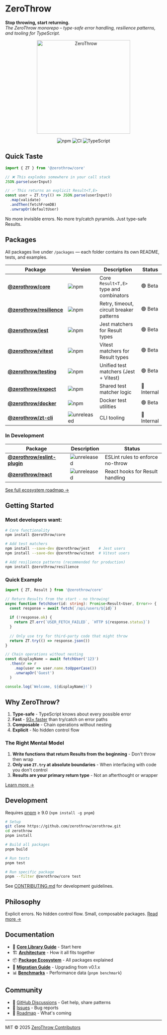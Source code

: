 # ZeroThrow

**Stop throwing, start returning.**  
*The ZeroThrow monorepo – type-safe error handling, resilience patterns, and tooling for TypeScript.*

<p align="center">
  <img src="https://raw.githubusercontent.com/flyingrobots/image-dump/refs/heads/main/optimized/marketing/brand/zerothrow-core.webp" alt="ZeroThrow" height="300" />
</p>

<p align="center">
  <img src="https://img.shields.io/npm/v/@zerothrow/core?label=core" alt="npm">
  <img src="https://github.com/zerothrow/zerothrow/actions/workflows/ci.yml/badge.svg" alt="CI">
  <img src="https://img.shields.io/badge/TypeScript-5.0%2B-blue" alt="TypeScript">
</p>

## Quick Taste

```typescript
import { ZT } from '@zerothrow/core'

// ❌ This explodes somewhere in your call stack
JSON.parse(userInput)

// ✅ This returns an explicit Result<T,E>
const user = ZT.try(() => JSON.parse(userInput))
  .map(validate)
  .andThen(fetchFromDB)
  .unwrapOr(defaultUser)
```

No more invisible errors. No more try/catch pyramids. Just type-safe Results.

## Packages

All packages live under `/packages` — each folder contains its own README, tests, and examples.

| Package | Version | Description | Status |
|---------|---------|-------------|--------|
| **[@zerothrow/core](packages/core)** | ![npm](https://img.shields.io/npm/v/@zerothrow/core) | Core `Result<T,E>` type and combinators | 🟢 Beta |
| **[@zerothrow/resilience](packages/resilience)** | ![npm](https://img.shields.io/npm/v/@zerothrow/resilience) | Retry, timeout, circuit breaker patterns | 🟢 Beta |
| **[@zerothrow/jest](packages/jest)** | ![npm](https://img.shields.io/npm/v/@zerothrow/jest) | Jest matchers for Result types | 🟢 Beta |
| **[@zerothrow/vitest](packages/vitest)** | ![npm](https://img.shields.io/npm/v/@zerothrow/vitest) | Vitest matchers for Result types | 🟢 Beta |
| **[@zerothrow/testing](packages/testing)** | ![npm](https://img.shields.io/npm/v/@zerothrow/testing) | Unified test matchers (Jest + Vitest) | 🟢 Beta |
| **[@zerothrow/expect](packages/expect)** | ![npm](https://img.shields.io/npm/v/@zerothrow/expect) | Shared test matcher logic | 🔧 Internal |
| **[@zerothrow/docker](packages/docker)** | ![npm](https://img.shields.io/npm/v/@zerothrow/docker) | Docker test utilities | 🟢 Beta |
| **[@zerothrow/zt-cli](packages/zt-cli)** | ![unreleased](https://img.shields.io/badge/npm-unreleased-lightgrey) | CLI tooling | 🔧 Internal |

### In Development

| Package | Description | Status |
|---------|-------------|--------|
| **[@zerothrow/eslint-plugin](packages/eslint-plugin)** | ![unreleased](https://img.shields.io/badge/npm-unreleased-lightgrey) | ESLint rules to enforce no-throw | 🚧 Alpha |
| **[@zerothrow/react](packages/react)** | ![unreleased](https://img.shields.io/badge/npm-unreleased-lightgrey) | React hooks for Result handling | 🚧 Alpha |

[See full ecosystem roadmap →](https://github.com/zerothrow/zerothrow/blob/main/ECOSYSTEM.md)

## Getting Started

### Most developers want:

```bash
# Core functionality
npm install @zerothrow/core

# Add test matchers
npm install --save-dev @zerothrow/jest    # Jest users
npm install --save-dev @zerothrow/vitest  # Vitest users

# Add resilience patterns (recommended for production)
npm install @zerothrow/resilience
```

### Quick Example

```typescript
import { ZT, Result } from '@zerothrow/core'

// Return Results from the start - no throwing!
async function fetchUser(id: string): Promise<Result<User, Error>> {
  const response = await fetch(`/api/users/${id}`)
  
  if (!response.ok) {
    return ZT.err(`USER_FETCH_FAILED`, `HTTP ${response.status}`)
  }
  
  // Only use try for third-party code that might throw
  return ZT.try(() => response.json())
}

// Chain operations without nesting
const displayName = await fetchUser('123')
  .then(r => r
    .map(user => user.name.toUpperCase())
    .unwrapOr('Guest')
  )

console.log(`Welcome, ${displayName}!`)
```

## Why ZeroThrow?

1. **Type-safe** - TypeScript knows about every possible error
2. **Fast** - [93× faster](https://github.com/zerothrow/zerothrow/tree/main/benchmarks) than try/catch on error paths
3. **Composable** - Chain operations without nesting
4. **Explicit** - No hidden control flow

### The Right Mental Model

1. **Write functions that return Results from the beginning** - Don't throw then wrap
2. **Only use `ZT.try` at absolute boundaries** - When interfacing with code you don't control
3. **Results are your primary return type** - Not an afterthought or wrapper

[Learn more →](https://github.com/zerothrow/zerothrow/tree/main/packages/core#why-results-not-throws)

## Development

Requires [pnpm](https://pnpm.io) ≥ 9.0 (`npm install -g pnpm`)

```bash
# Setup
git clone https://github.com/zerothrow/zerothrow.git
cd zerothrow
pnpm install

# Build all packages
pnpm build

# Run tests
pnpm test

# Run specific package
pnpm --filter @zerothrow/core test
```

See [CONTRIBUTING.md](CONTRIBUTING.md) for development guidelines.

## Philosophy

Explicit errors. No hidden control flow. Small, composable packages. [Read more →](https://github.com/zerothrow/zerothrow/tree/main/docs/philosophy.md)

## Documentation

- 📖 **[Core Library Guide](packages/core)** - Start here
- 🏗️ **[Architecture](https://github.com/zerothrow/zerothrow/tree/main/docs/architecture.md)** - How it all fits together
- 📦 **[Package Ecosystem](https://github.com/zerothrow/zerothrow/blob/main/ECOSYSTEM.md)** - All packages explained
- 🔄 **[Migration Guide](https://github.com/zerothrow/zerothrow/blob/main/packages/core/CHANGELOG.md#migration-guide)** - Upgrading from v0.1.x
- 📊 **[Benchmarks](https://github.com/zerothrow/zerothrow/tree/main/benchmarks)** - Performance data (`pnpm benchmark`)

## Community

- 💬 [GitHub Discussions](https://github.com/zerothrow/zerothrow/discussions) - Get help, share patterns
- 🐛 [Issues](https://github.com/zerothrow/zerothrow/issues) - Bug reports
- 🎯 [Roadmap](https://github.com/zerothrow/zerothrow/projects) - What's coming

---

MIT © 2025 [ZeroThrow Contributors](https://github.com/zerothrow/zerothrow/graphs/contributors)